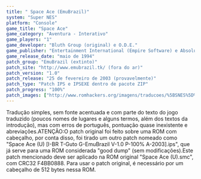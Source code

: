 ```yaml
---
title: " Space Ace (EmuBrazil)"
system: "Super NES"
platform: "Console"
game_title: "Space Ace"
game_category: "Aventura - Interativo"
game_players: "1"
game_developer: "Bluth Group (original) e O.D.E."
game_publisher: "Entertainment International (Empire Software) e Absolute Entertainment"
game_release_date: "maio de 1994"
patch_group: "EmuBrazil (extinto)"
patch_site: "http://www.emubrazil.tk/ (fora do ar)"
patch_version: "1.0"
patch_release: "25 de fevereiro de 2003 (provavelmente)"
patch_type: "Patch IPS e IPSEXE dentro de pacote ZIP"
patch_progress: "100%"
patch_images: ["http://www.romhackers.org/imagens/traducoes/%5BSNES%5D%20Space%20Ace%20-%20EmuBrazil%20-%201.png","http://www.romhackers.org/imagens/traducoes/%5BSNES%5D%20Space%20Ace%20-%20EmuBrazil%20-%202.png","http://www.romhackers.org/imagens/traducoes/%5BSNES%5D%20Space%20Ace%20-%20EmuBrazil%20-%203.png"]
---
```

Tradução simples, sem fonte acentuada e com parte do texto do jogo traduzido (poucos nomes de lugares e alguns termos, além dos textos da introdução), mas com erros de português, pontuação quase inexistente e abreviações.ATENÇÃO:O patch original foi feito sobre uma ROM com cabeçalho, por conta disso, foi tirado um outro patch nomeado como "Space Ace (U) [I-BR T-Guto G-EmuBrazil V-1.0 P-100% A-2003].ips", que já serve para uma ROM considerada "good dump" (sem modificações).Este patch mencionado deve ser aplicado na ROM original "Space Ace (U).smc", com CRC32 F4BB0888. Para usar o patch original, é necessário por um cabeçalho de 512 bytes nessa ROM.